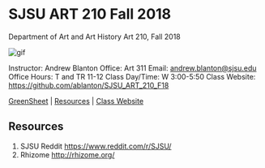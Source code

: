 **SJSU ART 210 Fall 2018**
======================
Department of Art and Art History
Art 210, Fall 2018

![gif](http://i.imgur.com/zdzDxsA.gif)

Instructor: Andrew Blanton
Office: Art 311
Email: andrew.blanton@sjsu.edu
Office Hours: T and TR 11-12
Class Day/Time: W 3:00-5:50
Class Website: https://github.com/ablanton/SJSU_ART_210_F18

[GreenSheet](https://github.com/ablanton/SJSU_ART_210_F18/blob/master/GREENSHEET.md)
| [Resources](https://github.com/ablanton/SJSU_ART_210_F18/blob/master/RESOURCES.md)
| [Class Website](https://github.com/ablanton/SJSU_ART_210_F18)

Resources
---------

1. SJSU Reddit https://www.reddit.com/r/SJSU/
2. Rhizome http://rhizome.org/

